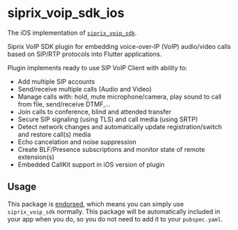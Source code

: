 # siprix_voip_sdk_ios

The iOS implementation of [`siprix_voip_sdk`][1].

Siprix VoIP SDK plugin for embedding voice-over-IP (VoIP) audio/video calls based on SIP/RTP protocols into Flutter applications.

Plugin implements ready to use SIP VoIP Client with ability to:
- Add multiple SIP accounts
- Send/receive multiple calls (Audio and Video)
- Manage calls with: hold, mute microphone/camera, play sound to call from file, send/receive DTMF,...
- Join calls to conference, blind and attended transfer
- Secure SIP signaling (using TLS) and call media (using SRTP)
- Detect network changes and automatically update registration/switch and restore call(s) media
- Echo cancelation and noise suppression
- Create BLF/Presence subscriptions and monitor state of remote extension(s)
- Embedded CallKit support in iOS version of plugin

## Usage

This package is [endorsed][2], which means you can simply use `siprix_voip_sdk`
normally. This package will be automatically included in your app when you do,
so you do not need to add it to your `pubspec.yaml`.


[1]: https://pub.dev/packages/siprix_voip_sdk
[2]: https://flutter.dev/to/endorsed-federated-plugin
